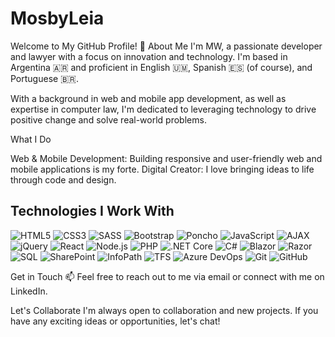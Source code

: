 # MosbyLeia

Welcome to My GitHub Profile! 👋
About Me
I'm MW, a passionate developer and lawyer with a focus on innovation and technology. I'm based in Argentina 🇦🇷 and proficient in English 🇺🇲, Spanish 🇪🇸 (of course), and Portuguese 🇧🇷.

With a background in web and mobile app development, as well as expertise in computer law, I'm dedicated to leveraging technology to drive positive change and solve real-world problems.

What I Do

Web & Mobile Development: Building responsive and user-friendly web and mobile applications is my forte.
Digital Creator: I love bringing ideas to life through code and design.

## Technologies I Work With

![HTML5](https://img.shields.io/badge/-HTML5-E34F26?style=flat-square&logo=html5&logoColor=white)
![CSS3](https://img.shields.io/badge/-CSS3-1572B6?style=flat-square&logo=css3&logoColor=white)
![SASS](https://img.shields.io/badge/-SASS-CC6699?style=flat-square&logo=sass&logoColor=white)
![Bootstrap](https://img.shields.io/badge/-Bootstrap-563D7C?style=flat-square&logo=bootstrap&logoColor=white)
![Poncho](https://img.shields.io/badge/-Poncho-7A4171?style=flat-square&logo=poncho&logoColor=white)
![JavaScript](https://img.shields.io/badge/-JavaScript-F7DF1E?style=flat-square&logo=javascript&logoColor=black)
![AJAX](https://img.shields.io/badge/-AJAX-008000?style=flat-square&logo=ajax&logoColor=white)
![jQuery](https://img.shields.io/badge/-jQuery-0769AD?style=flat-square&logo=jquery&logoColor=white)
![React](https://img.shields.io/badge/-React-61DAFB?style=flat-square&logo=react&logoColor=white)
![Node.js](https://img.shields.io/badge/-Node.js-43853D?style=flat-square&logo=node.js&logoColor=white)
![PHP](https://img.shields.io/badge/-PHP-777BB4?style=flat-square&logo=php&logoColor=white)
![.NET Core](https://img.shields.io/badge/-.NET%20Core%206-512BD4?style=flat-square&logo=.net&logoColor=white)
![C#](https://img.shields.io/badge/-C%23-239120?style=flat-square&logo=c-sharp&logoColor=white)
![Blazor](https://img.shields.io/badge/-Blazor-512BD4?style=flat-square&logo=blazor&logoColor=white)
![Razor](https://img.shields.io/badge/-Razor-512BD4?style=flat-square&logo=razor&logoColor=white)
![SQL](https://img.shields.io/badge/-SQL-CC2927?style=flat-square&logo=sql&logoColor=white)
![SharePoint](https://img.shields.io/badge/-SharePoint-0078D4?style=flat-square&logo=sharepoint&logoColor=white)
![InfoPath](https://img.shields.io/badge/-InfoPath-0078D4?style=flat-square&logo=infopath&logoColor=white)
![TFS](https://img.shields.io/badge/-TFS-0078D4?style=flat-square&logo=tfs&logoColor=white)
![Azure DevOps](https://img.shields.io/badge/-Azure%20DevOps-0078D4?style=flat-square&logo=azuredevops&logoColor=white)
![Git](https://img.shields.io/badge/-Git-F05032?style=flat-square&logo=git&logoColor=white)
![GitHub](https://img.shields.io/badge/-GitHub-181717?style=flat-square&logo=github&logoColor=white)

Get in Touch
📫 Feel free to reach out to me via email or connect with me on LinkedIn.

Let's Collaborate
I'm always open to collaboration and new projects. If you have any exciting ideas or opportunities, let's chat!
